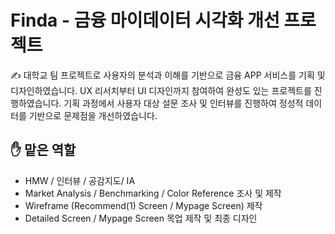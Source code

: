 # Finda - 금융 마이데이터 시각화 개선 프로젝트

✍️ 대학교 팀 프로젝트로 사용자의 분석과 이해를 기반으로 금융 APP 서비스를 기획 및 디자인하였습니다. UX 리서치부터 UI 디자인까지 참여하여 완성도 있는 프로젝트를 진행하였습니다. 기획 과정에서 사용자 대상 설문 조사 및 인터뷰를 진행하여 정성적 데이터를 기반으로 문제점을 개선하였습니다.


## ✋ 맡은 역할

- HMW / 인터뷰 / 공감지도/ IA
- Market Analysis / Benchmarking / Color Reference 조사 및 제작
- Wireframe (Recommend(1) Screen / Mypage Screen) 제작
- Detailed Screen / Mypage Screen 목업 제작 및 최종 디자인
